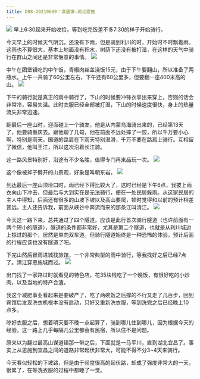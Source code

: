 ```yaml
---
title: D08-20210609：谋道镇-湖北恩施
---
```


![](https://ridemypic.oss-cn-chengdu.aliyuncs.com/rideimg/0609.png)
早上6:30起来开始收拾，等到吃完饭差不多7:30的样子开始骑行。


今天早上的时候天气阴沉，还没有下雨，但是骑到利川的时，开始时不时飘着雨。这雨也不算很大，基本上地面没有积水，树荫下还没有被打湿，在这样的天气中骑行在群山之间还是非常惬意的事情。
![](https://ridemypic.oss-cn-chengdu.aliyuncs.com/rideimg/IMG_20210609_081516.jpg)


中午在团堡镇吃的中午饭，青椒肉丝盖浇饭15元，由于下午要翻山，所以准备了两瓶水。上午一共骑了60公里左右，下午还有60公里多，但要翻一座400米高的山。
![](https://ridemypic.oss-cn-chengdu.aliyuncs.com/rideimg/IMG_20210609_115603.jpg)


下午的骑行就是真正的雨中骑行了，下山的时候要冲锋衣拿出来穿上，否则的话会非常冷，容易失温。此时衣服已经全部被打湿，下山的时候速度很快，身上的热量流失非常迅速。


翻最后一座山时，迎面碰上一个骑友，他是从内蒙乌海骑出来的，已经第13天了，他要骑重庆去。跟他聊了几句，他在前面不远处摔了一跤，所以千万要小心啊，特别是雨天。国道的路肩在下雨天特别湿滑，千万不要在路肩上骑行。互相留了微信，他叫王江，所以这次沿着长江骑。


这一路风景特别好，沿途有不少名胜，值得专门再来品玩一次。
![](https://ridemypic.oss-cn-chengdu.aliyuncs.com/rideimg/IMG_20210609_135951.jpg)


这个像被斧子劈开的山景观，好象是叫朝东岩。
![](https://ridemypic.oss-cn-chengdu.aliyuncs.com/rideimg/IMG_20210609_140005.jpg)


到达最后一座山顶垭口时，雨已经下得比较大了，这时已经是下午6点，我披上雨衣向山下冲去，但最后与大到实在是无法骑行，便在一处民居躲雨。从这家民居的主人中得知，后面还有很多的山坡下坡以及高山要爬，顿时觉得和以前的预计相差甚远。主人还告诉我，前面从峡谷中奔流而来的那条江叫清江。
![](https://ridemypic.oss-cn-chengdu.aliyuncs.com/rideimg/IMG_20210609_172055.jpg)


今天这一路下来，总共通过了四个隧道。应该是此行首次骑行隧道（也许前面有一两个短小的隧道），隧道的条件都非常好，尤其是第二个隧道，也就是从利川城边上掠过的那个，居然是单向双车道。但骑行隧道始终是一种恐怖的体验，预计后面的行程应该也没有隧道了吧。


下完山然后冒雨进城找旅馆，一个非常典型的雨中骑行，等我找好之后已经7点了。清江穿恩施城而过。
![](https://ridemypic.oss-cn-chengdu.aliyuncs.com/rideimg/IMG_20210609_180941.jpg)


出门找了一家路过时就看见的特色店，花35块钱吃了一个晚饭，有很好吃的小炒肉，以及当地的特产合渣。


我这个减肥事业看起来是要破产了，吃了两碗饭之后撑的不行又走了几百步，回到宾馆后发现洗衣机根本没有启动，只好又重新洗衣服，等到洗完之后已经晚上10点多。


晾好衣服之后，想着明天要不晚一点起算了，骑到哪儿住到哪儿，因为根据今天的经验，这一路上几乎每隔几公里都会有民宿，所以住不是问题。


原来以为翻过最高山谋道镇那一带之后，下面就是一马平川，直到湖北宜昌了。事实上从恩施到宜昌之间的道路非常起伏非常大，可能不得不分3~4天来骑行。


今天看似轻松的下坡路，但是由于频度很高的起伏路，却成了强度非常大的一天，很累了，在等洗衣服的过程中都睡了一觉。